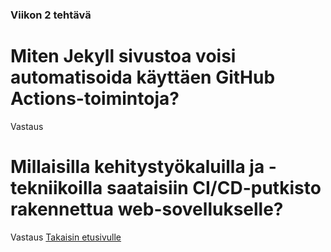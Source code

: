 ### Viikon 2 tehtävä
# Miten Jekyll sivustoa voisi automatisoida käyttäen GitHub Actions-toimintoja?
Vastaus
# Millaisilla kehitystyökaluilla ja -tekniikoilla saataisiin CI/CD-putkisto rakennettua web-sovellukselle?
Vastaus
[Takaisin etusivulle](index.md)